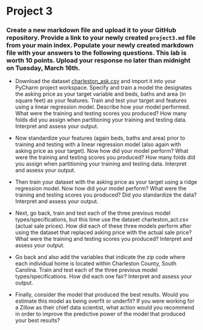 # Project 3

### Create a new markdown file and upload it to your GitHub repository.  Provide a link to your newly created `project3.md` file from your main index.  Populate your newly created markdown file with your answers to the following questions.  This lab is worth 10 points.  Upload your response no later than midnight on Tuesday, March 16th.

- Download the dataset [charleston_ask.csv](https://github.com/tyler-frazier/intro_data_science/blob/main/data/charleston_ask.csv) and import it into your PyCharm project workspace.  Specify and train a model the designates the asking price as your target variable and beds, baths and area (in square feet) as your features.  Train and test your target and features using a linear regression model.  Describe how your model performed.  What were the training and testing scores you produced?  How many folds did you assign when partitioning your training and testing data.  Interpret and assess your output.

- Now standardize your features (again beds, baths and area) prior to training and testing with a linear regression model (also again with asking price as your target).  Now how did your model perform?  What were the training and testing scores you produced?  How many folds did you assign when partitioning your training and testing data.  Interpret and assess your output.

- Then train your dataset with the asking price as your target using a ridge regression model.  Now how did your model perform?  What were the training and testing scores you produced?  Did you standardize the data?  Interpret and assess your output.

- Next, go back, train and test each of the three previous model types/specifications, but this time use the dataset charleston_act.csv (actual sale prices).  How did each of these three models perform after using the dataset that replaced asking price with the actual sale price?  What were the training and testing scores you produced?  Interpret and assess your output.

- Go back and also add the variables that indicate the zip code where each individual home is located within Charleston County, South Carolina.  Train and test each of the three previous model types/specifications.  How did each one fair?  Interpret and assess your output.

- Finally, consider the model that produced the best results.  Would you estimate this model as being overfit or underfit?  If you were working for a Zillow as their chief data scientist, what action would you recommend in order to improve the predictive power of the model that produced your best results?


